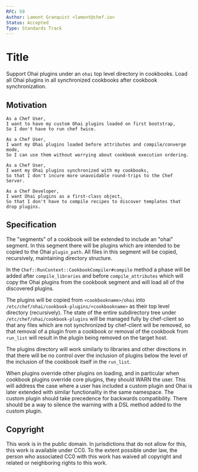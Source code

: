 ```yaml
---
RFC: 59
Author: Lamont Granquist <lamont@chef.io>
Status: Accepted
Type: Standards Track
---
```


# Title

Support Ohai plugins under an `ohai` top level directory in cookbooks.  Load all
Ohai plugins in all synchronized cookbooks after cookbook synchronization.

## Motivation

    As a Chef User,
    I want to have my custom Ohai plugins loaded on first bootstrap,
    So I don't have to run chef twice.

    As a Chef User,
    I want my Ohai plugins loaded before attributes and compile/converge mode,
    So I can use them without worrying about cookbook execution ordering.

    As a Chef User,
    I want my Ohai plugins synchronized with my cookbooks,
    So that I don't incure more unavoidable round-trips to the Chef Server.

    As a Chef Developer,
    I want Ohai plugins as a first-class object,
    So that I don't have to compile recipes to discover templates that drop plugins.

## Specification

The "segments" of a cookbook will be extended to include an "ohai" segment.  In this segment there will be plugins which are intended to be copied to the Ohai `plugin_path`.  All files in this segment will be copied, recursively, maintaining directory structure.

In the `Chef::RunContext::CookbookCompiler#compile` method a phase will be added after `compile_libraries` and before `compile_attributes` which will copy the Ohai plugins from the cookbook segment and will load all of the discovered plugins.

The plugins will be copied from `<cookbookname>/ohai` into `/etc/chef/ohai/cookbook-plugins/<cookbookname>` as their top level directory (recursively).  The state of the entire
subdirectory tree under `/etc/chef/ohai/cookbook-plugins` will be managed fully by chef-client so that any files which are not synchronized by chef-client will be removed, so
that removal of a plugin from a cookbook or removal of the cookbook from `run_list` will result in the plugin being removed on the target host.

The plugins directory will work similarly to libraries and other directions in that there will be no control over the inclusion of plugins below the level of the inclusion of the cookbook itself in the `run_list`.

When plugins override other plugins on loading, and in particular when cookbook plugins override core plugins, they should WARN the user.  This will address the case where a user has included a custom plugin and Ohai is later extended with similar functionality in the same namespace.  The custom plugin should take precedence for backwards compatibility.  There should be a way to silence the warning with a DSL method added to the custom plugin.

## Copyright

This work is in the public domain. In jurisdictions that do not allow for this,
this work is available under CC0. To the extent possible under law, the person
who associated CC0 with this work has waived all copyright and related or
neighboring rights to this work.
